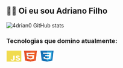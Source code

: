 ## 🐱‍👤 Oi eu sou Adriano Filho

![4drian0 GitHub stats](https://github-readme-stats.vercel.app/api?username=4drian0&show_icons=true&theme=midnight-purple) 
<!--![Top Langs](https://github-readme-stats.vercel.app/api/top-langs/?username=4drian0&layout=compact&theme=midnight-purple)-->

### Tecnologias que domino atualmente:
<div style="display: inline_block">
  <img align="center" alt="Adriano-Js" height="30" width="40" src="https://raw.githubusercontent.com/devicons/devicon/master/icons/javascript/javascript-plain.svg">
  <img align="center" alt="Adriano-HTML" height="30" width="40" src="https://raw.githubusercontent.com/devicons/devicon/master/icons/html5/html5-original.svg">
  <img align="center" alt="Adriano-CSS" height="30" width="40" src="https://raw.githubusercontent.com/devicons/devicon/master/icons/css3/css3-original.svg">
  <!--<img align="center" alt="Adriano-Python" height="30" width="40" src="https://cdn.jsdelivr.net/gh/devicons/devicon/icons/python/python-original.svg">-->
</div>
